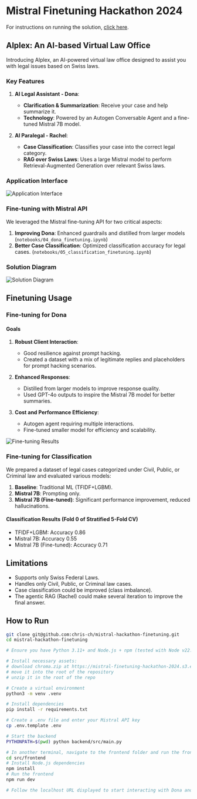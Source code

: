 # Mistral Finetuning Hackathon 2024

For instructions on running the solution, [click here](#how-to-run).

## Alplex: An AI-based Virtual Law Office

Introducing Alplex, an AI-powered virtual law office designed to assist you with legal issues based on Swiss laws.

### Key Features

1. **AI Legal Assistant - Dona**:
   - **Clarification & Summarization**: Receive your case and help summarize it.
   - **Technology**: Powered by an Autogen Conversable Agent and a fine-tuned Mistral 7B model.
   
2. **AI Paralegal - Rachel**:
   - **Case Classification**: Classifies your case into the correct legal category.
   - **RAG over Swiss Laws**: Uses a large Mistral model to perform Retrieval-Augmented Generation over relevant Swiss laws.

### Application Interface

![Application Interface](https://github.com/chris-ch/mistral-hackathon-finetuning/assets/1738060/6817ec8a-19bf-4cfb-9484-f42ae4ffd175)

### Fine-tuning with Mistral API

We leveraged the Mistral fine-tuning API for two critical aspects:

1. **Improving Dona**: Enhanced guardrails and distilled from larger models (`notebooks/04_dona_finetuning.ipynb`)
2. **Better Case Classification**: Optimized classification accuracy for legal cases. (`notebooks/05_classification_finetuning.ipynb`)

### Solution Diagram

![Solution Diagram](https://github.com/chris-ch/mistral-hackathon-finetuning/assets/1738060/75e9bf20-567d-40b9-b81e-22064b63f26b)

## Finetuning Usage

### Fine-tuning for Dona

#### Goals

1. **Robust Client Interaction**:
   - Good resilience against prompt hacking.
   - Created a dataset with a mix of legitimate replies and placeholders for prompt hacking scenarios.

2. **Enhanced Responses**:
   - Distilled from larger models to improve response quality.
   - Used GPT-4o outputs to inspire the Mistral 7B model for better summaries.

3. **Cost and Performance Efficiency**:
   - Autogen agent requiring multiple interactions.
   - Fine-tuned smaller model for efficiency and scalability.

![Fine-tuning Results](https://github.com/chris-ch/mistral-hackathon-finetuning/assets/1738060/8ca57196-4841-4c9a-907f-e732a8d53a74)

### Fine-tuning for Classification

We prepared a dataset of legal cases categorized under Civil, Public, or Criminal law and evaluated various models:

1. **Baseline**: Traditional ML (TFIDF+LGBM).
2. **Mistral 7B**: Prompting only.
3. **Mistral 7B (Fine-tuned)**: Significant performance improvement, reduced hallucinations.

#### Classification Results (Fold 0 of Stratified 5-Fold CV)

* TFIDF+LGBM: Accuracy 0.86
* Mistral 7B: Accuracy 0.55
* Mistral 7B (Fine-tuned): Accuracy 0.71

## Limitations

* Supports only Swiss Federal Laws.
* Handles only Civil, Public, or Criminal law cases.
* Case classification could be improved (class imbalance).
* The agentic RAG (Rachel) could make several iteration to improve the final answer.

## How to Run

```bash
git clone git@github.com:chris-ch/mistral-hackathon-finetuning.git
cd mistral-hackathon-finetuning

# Ensure you have Python 3.11+ and Node.js + npm (tested with Node v22.1.0, npm 10.7.0) for the frontend.

# Install necessary assets:
# download chroma.zip at https://mistral-finetuning-hackathon-2024.s3.eu-central-1.amazonaws.com/chroma.zip
# move it into the root of the repository
# unzip it in the root of the repo

# Create a virtual environment
python3 -m venv .venv

# Install dependencies
pip install -r requirements.txt

# Create a .env file and enter your Mistral API key
cp .env.template .env

# Start the backend
PYTHONPATH=$(pwd) python backend/src/main.py

# In another terminal, navigate to the frontend folder and run the frontend
cd src/frontend
# Install Node.js dependencies
npm install
# Run the frontend
npm run dev

# Follow the localhost URL displayed to start interacting with Dona and Rachel.
```

